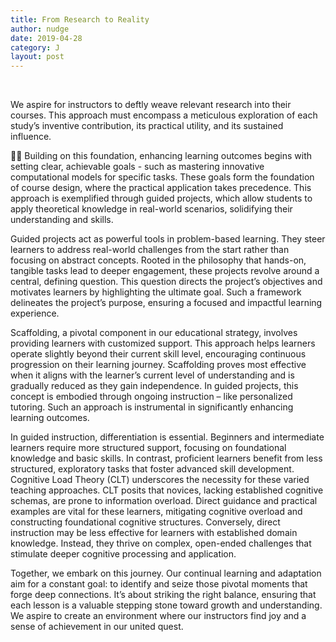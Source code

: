 ```yaml
---
title: From Research to Reality
author: nudge
date: 2019-04-28
category: J
layout: post
---
```

<br>

We aspire for instructors to deftly weave relevant research into their courses. This approach must encompass a meticulous exploration of each study’s inventive contribution, its practical utility, and its sustained influence.


✍🏻 Building on this foundation, enhancing learning outcomes begins with setting clear, achievable goals - such as mastering innovative computational models for specific tasks. These goals form the foundation of course design, where the practical application takes precedence. This approach is exemplified through guided projects, which allow students to apply theoretical knowledge in real-world scenarios, solidifying their understanding and skills.


Guided projects act as powerful tools in problem-based learning. They steer learners to address real-world challenges from the start rather than focusing on abstract concepts. Rooted in the philosophy that hands-on, tangible tasks lead to deeper engagement, these projects revolve around a central, defining question. This question directs the project’s objectives and motivates learners by highlighting the ultimate goal. Such a framework delineates the project’s purpose, ensuring a focused and impactful learning experience.


Scaffolding, a pivotal component in our educational strategy, involves providing learners with customized support. This approach helps learners operate slightly beyond their current skill level, encouraging continuous progression on their learning journey. Scaffolding proves most effective when it aligns with the learner’s current level of understanding and is gradually reduced as they gain independence. In guided projects, this concept is embodied through ongoing instruction – like personalized tutoring. Such an approach is instrumental in significantly enhancing learning outcomes.


In guided instruction, differentiation is essential. Beginners and intermediate learners require more structured support, focusing on foundational knowledge and basic skills. In contrast, proficient learners benefit from less structured, exploratory tasks that foster advanced skill development. Cognitive Load Theory (CLT) underscores the necessity for these varied teaching approaches. CLT posits that novices, lacking established cognitive schemas, are prone to information overload. Direct guidance and practical examples are vital for these learners, mitigating cognitive overload and constructing foundational cognitive structures. Conversely, direct instruction may be less effective for learners with established domain knowledge. Instead, they thrive on complex, open-ended challenges that stimulate deeper cognitive processing and application.


Together, we embark on this journey. Our continual learning and adaptation aim for a constant goal: to identify and seize those pivotal moments that forge deep connections. It’s about striking the right balance, ensuring that each lesson is a valuable stepping stone toward growth and understanding. We aspire to create an environment where our instructors find joy and a sense of achievement in our united quest.


<br>
<br>
